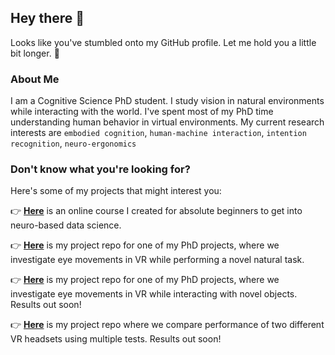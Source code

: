## Hey there 👋

Looks like you've stumbled onto my GitHub profile. Let me hold you a little bit longer. :eyes:

### About Me
I am a Cognitive Science PhD student. I study vision in natural environments while interacting with the world. I've spent most of my PhD time understanding human behavior in virtual environments. My current research interests are `embodied cognition`, `human-machine interaction`, `intention recognition`, `neuro-ergonomics`

### Don't know what you're looking for?
Here's some of my projects that might interest you:

:point_right: [**Here**](https://github.com/ashimakeshava/neuro_datasci) is an online course I created for absolute beginners to get into neuro-based data science.

:point_right: [**Here**](https://github.com/ashimakeshava/ergovr_gaze_guidance) is my project repo for one of my PhD projects, where we investigate eye movements in VR while performing a novel natural task.

:point_right: [**Here**](https://github.com/ashimakeshava/gaze_tool_interaction) is my project repo for one of my PhD projects, where we investigate eye movements in VR while interacting with novel objects. Results out soon!

:point_right: [**Here**](https://github.com/ashimakeshava/VR_ET_comp) is my project repo where we compare performance of two different VR headsets using multiple tests. Results out soon!







<!--
**ashimakeshava/ashimakeshava** is a ✨ _special_ ✨ repository because its `README.md` (this file) appears on your GitHub profile.

Here are some ideas to get you started:

- 🔭 I’m currently working on ...
- 🌱 I’m currently learning ...
- 👯 I’m looking to collaborate on ...
- 🤔 I’m looking for help with ...
- 💬 Ask me about ...
- 📫 How to reach me: ...
- 😄 Pronouns: ...
- ⚡ Fun fact: ...
-->
